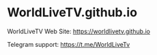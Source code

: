 # WorldLiveTV.github.io
WorldLiveTV Web Site: https://worldlivetv.github.io

Telegram support: https://t.me/WorldLiveTv
